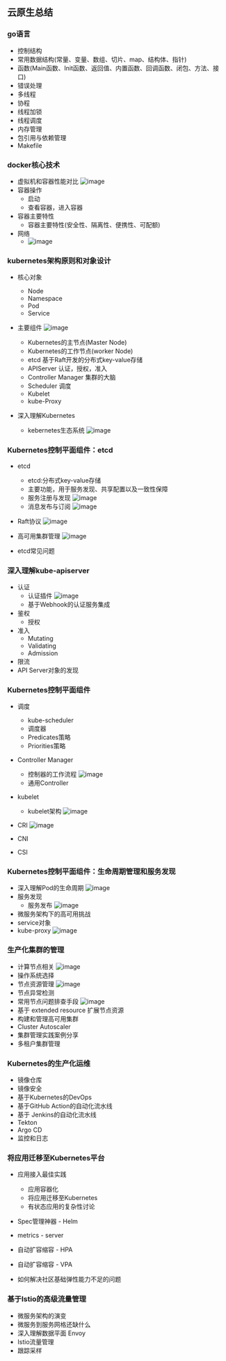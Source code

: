 ## 云原生总结
### go语言
* 控制结构
* 常用数据结构(常量、变量、数组、切片、map、结构体、指针)
* 函数(Main函数、Init函数、返回值、内置函数、回调函数、闭包、方法、接口)
* 错误处理
* 多线程
* 协程
* 线程加锁
* 线程调度
* 内存管理
* 包引用与依赖管理
* Makefile

### docker核心技术
* 虚拟机和容器性能对比
![image](https://user-images.githubusercontent.com/35921801/164977036-918f276a-af8e-4515-a526-3fd7dd7b3254.png)
* 容器操作
    - 启动
    - 查看容器，进入容器
* 容器主要特性
    - 容器主要特性(安全性、隔离性、便携性、可配额)
* 网络
    - ![image](https://user-images.githubusercontent.com/35921801/164977211-42285d89-9f66-4339-b884-de9eefe73702.png)

### kubernetes架构原则和对象设计
* 核心对象
    - Node
    - Namespace
    - Pod
    - Service
* 主要组件
![image](https://user-images.githubusercontent.com/35921801/164977463-a4cd95cf-bd65-41dd-8a14-0355ef3e368e.png)
   - Kubernetes的主节点(Master Node)
   - Kubernetes的工作节点(worker Node)
   - etcd 基于Raft开发的分布式key-value存储
   - APIServer 认证，授权，准入
   - Controller Manager 集群的大脑
   - Scheduler 调度
   - Kubelet
   - kube-Proxy

* 深入理解Kubernetes
   - kebernetes生态系统
![image](https://user-images.githubusercontent.com/35921801/164977735-a785e60c-7c74-42cc-ac49-83a2fc07546c.png)
 
### Kubernetes控制平面组件：etcd
* etcd
   - etcd:分布式key-value存储
   - 主要功能，用于服务发现、共享配置以及一致性保障
   - 服务注册与发现
   ![image](https://user-images.githubusercontent.com/35921801/164978177-ed1fa8de-4e77-444c-93cc-447f31e0bc70.png)
   - 消息发布与订阅
   ![image](https://user-images.githubusercontent.com/35921801/164978208-51fe288f-ec19-40fc-a233-9a9892960ecd.png)

* Raft协议
![image](https://user-images.githubusercontent.com/35921801/164978227-6b28a16a-8731-4fd7-b9f1-1bf97b013b65.png)
* 高可用集群管理
![image](https://user-images.githubusercontent.com/35921801/164978264-4283e16c-dab9-414c-9459-656517de7a02.png)
* etcd常见问题

### 深入理解kube-apiserver

* 认证
   - 认证插件
   ![image](https://user-images.githubusercontent.com/35921801/164978524-e44ab34f-6491-4c21-a52b-73b63573bb21.png)
   - 基于Webhook的认证服务集成
* 鉴权
   - 授权
* 准入
   - Mutating
   - Validating
   - Admission
* 限流
* API Server对象的发现

### Kubernetes控制平面组件
* 调度
   - kube-scheduler
   - 调度器
   - Predicates策略
   - Priorities策略
* Controller Manager
   - 控制器的工作流程
  ![image](https://user-images.githubusercontent.com/35921801/164978709-1475394d-3d4d-4a24-9b87-7eb8700046e3.png)
   - 通用Controller 
* kubelet
   - kubelet架构
   ![image](https://user-images.githubusercontent.com/35921801/164978751-050415f1-7afe-42ba-98ca-c0c0dace6bc4.png)

* CRI
![image](https://user-images.githubusercontent.com/35921801/164978770-00e17617-2eaf-4e19-9c62-be19c4e971eb.png)
* CNI
* CSI

### Kubernetes控制平面组件：生命周期管理和服务发现
* 深入理解Pod的生命周期
![image](https://user-images.githubusercontent.com/35921801/164978906-b5583e71-7eae-4810-a16f-d4385cf09127.png)
* 服务发现
   - 服务发布
   ![image](https://user-images.githubusercontent.com/35921801/164978935-967fa533-a65e-479f-899f-80d7d82e58f4.png)
* 微服务架构下的高可用挑战
* service对象
* kube-proxy
![image](https://user-images.githubusercontent.com/35921801/164978970-d0f07c7d-a8fb-4171-a259-d269d4bde301.png)

### 生产化集群的管理
* 计算节点相关
![image](https://user-images.githubusercontent.com/35921801/164979156-0e5aa408-aa78-4d1d-a960-1a27951f7372.png)
* 操作系统选择
* 节点资源管理
![image](https://user-images.githubusercontent.com/35921801/164979184-12af7892-8ad9-4230-88d4-0ab06f7e6596.png)
* 节点异常检测
* 常用节点问题排查手段
![image](https://user-images.githubusercontent.com/35921801/164979208-1c1c492e-1712-4e5b-9ab2-a45e115adf2a.png)
* 基于 extended resource 扩展节点资源
* 构建和管理高可用集群
* Cluster Autoscaler
* 集群管理实践案例分享
* 多租户集群管理

### Kubernetes的生产化运维

* 镜像仓库
* 镜像安全
* 基于Kubernetes的DevOps
* 基于GitHub Action的自动化流水线
* 基于 Jenkins的自动化流水线
* Tekton
* Argo CD
* 监控和日志

### 将应用迁移至Kubernetes平台

* 应用接入最佳实践
   - 应用容器化
   - 将应用迁移至Kubernetes
   - 有状态应用的复杂性讨论

* Spec管理神器 - Helm
* metrics - server
* 自动扩容缩容 - HPA
* 自动扩容缩容 - VPA
* 如何解决社区基础弹性能力不足的问题

### 基于Istio的高级流量管理

* 微服务架构的演变
* 微服务到服务网格还缺什么
* 深入理解数据平面 Envoy
* Istio流量管理
* 跟踪采样







